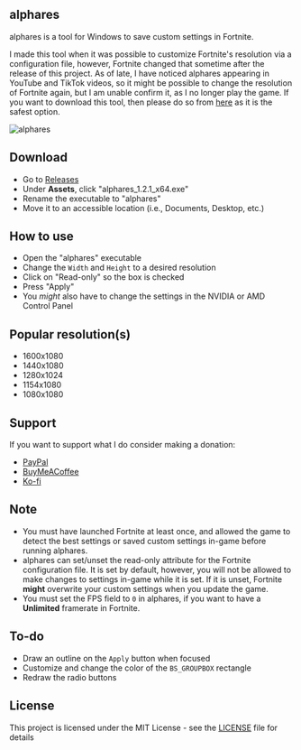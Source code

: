 ## alphares
alphares is a tool for Windows to save custom settings in Fortnite.

I made this tool when it was possible to customize Fortnite's resolution via a configuration file, however, Fortnite changed that sometime after the release of this project. As of late, I have noticed alphares appearing in YouTube and TikTok videos, so it might be possible to change the resolution of Fortnite again, but I am unable confirm it, as I no longer play the game. If you want to download this tool, then please do so from [here](https://github.com/braycarlson/alphares/releases/tag/1.2.1) as it is the safest option.

![alphares](https://raw.githubusercontent.com/braycarlson/alphares/master/alphares/gfx/alphares.png)

## Download
* Go to [Releases](https://github.com/braycarlson/alphares/releases/tag/1.2.1)
* Under **Assets**, click "alphares_1.2.1_x64.exe"
* Rename the executable to "alphares"
* Move it to an accessible location (i.e., Documents, Desktop, etc.)

## How to use
* Open the "alphares" executable
* Change the `Width` and `Height` to a desired resolution
* Click on "Read-only" so the box is checked
* Press "Apply"
* You *might* also have to change the settings in the NVIDIA or AMD Control Panel

## Popular resolution(s)
* 1600x1080
* 1440x1080
* 1280x1024
* 1154x1080
* 1080x1080

## Support
If you want to support what I do consider making a donation:
* [PayPal](https://www.paypal.com/donate/?business=4RVQB7W25BNJA&no_recurring=0&currency_code=CAD)
* [BuyMeACoffee](https://www.buymeacoffee.com/braycarlson)
* [Ko-fi](https://ko-fi.com/braycarlson)


## Note
* You must have launched Fortnite at least once, and allowed the game to detect the best settings or saved custom settings in-game before running alphares.
* alphares can set/unset the read-only attribute for the Fortnite configuration file. It is set by default, however, you will not be allowed to make changes to settings in-game while it is set. If it is unset, Fortnite **might** overwrite your custom settings when you update the game.
* You must set the FPS field to `0` in alphares, if you want to have a **Unlimited** framerate in Fortnite.

## To-do
* Draw an outline on the `Apply` button when focused
* Customize and change the color of the `BS_GROUPBOX` rectangle
* Redraw the radio buttons

## License

This project is licensed under the MIT License - see the [LICENSE](LICENSE) file for details
